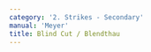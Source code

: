 ```yaml
---
category: '2. Strikes - Secondary'
manual: 'Meyer'
title: Blind Cut / Blendthau
---
```


<link rel="import" href="/bower_components/polymer/polymer.html">
<link rel="import" href="shared-styles.html">

<dom-module id="{{ page.url | split:'/' | last | remove: '.html' }}-element">
  <template>
    <style include="shared-styles">
      :host {
        display: block;

        padding: 10px;
      }
    </style>

    <div class="card">
      <h1>{{ page.title }}</h1>
      <blockquote><p>Bind your opponent from your right on his sword; in the bind, wind through below with your hilt or haft toward [your] left side. When your opponent tries to slip after the winding, then nimbly flick the foible, that is the point, at his head from your right at his left with crossed hands. Quickly wind back through, or wrench to your left side with the short edge; thus you have executed the Blind Cut. This Blind Cut is done in many ways; there will be more about it in the section on devices.</p></blockquote>

    </div>
  </template>

  <script>
    Polymer({
      is: '{{ page.url | split:'/' | last | remove: '.html' }}-element',
    });
  </script>
</dom-module>